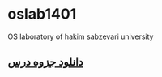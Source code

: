 # oslab1401
OS laboratory of hakim sabzevari university

<h2><a href="https://github.com/EnAnsari/oslab1401/releases/tag/1.0.0">دانلود جزوه درس</a></h2>
